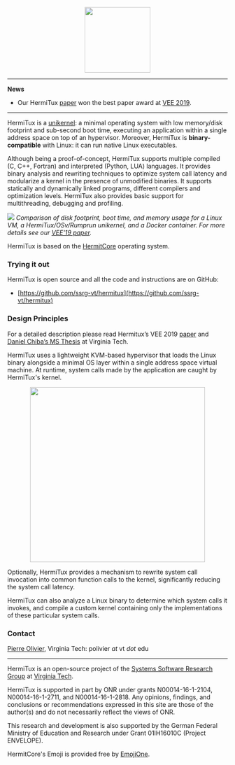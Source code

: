 <p align="center">
  <img width="150" src="https://github.com/ssrg-vt/hermitux/raw/master/doc/logo.png">
</p>

* * *
**News**
- Our HermiTux [paper](https://www.ssrg.ece.vt.edu/papers/vee2019.pdf) won the best
paper award at [VEE 2019](https://dl.acm.org/citation.cfm?id=3313817).

* * *

HermiTux is a [unikernel](http://unikernel.org/): a minimal operating system
with low memory/disk footprint and sub-second boot time, executing an
application within a single address space on top of an hypervisor. Moreover,
HermiTux is **binary-compatible** with Linux: it can run native Linux
executables.

Although being a proof-of-concept, HermiTux supports multiple compiled (C, C++,
Fortran) and interpreted (Python, LUA) languages. It provides binary analysis
and rewriting techniques to optimize system call latency and modularize a
kernel in the presence of unmodified binaries. It supports statically and
dynamically linked programs, different compilers and optimization levels.
HermiTux also provides basic support for multithreading, debugging and
profiling.

![](https://i.ibb.co/GtMRTDy/graph-unikernel-metrics.png)
*Comparison of disk footprint, boot time, and memory usage for a Linux
VM, a HermiTux/OSv/Rumprun unikernel, and a Docker container. For more
details see our [VEE'19 paper](https://www.ssrg.ece.vt.edu/papers/vee2019.pdf).*

HermiTux is based on the [HermitCore](https://hermitcore.org/) operating
system.

### Trying it out
HermiTux is open source and all the code and instructions are on GitHub:
- [https://github.com/ssrg-vt/hermitux](https://github.com/ssrg-vt/hermitux)

### Design Principles

For a detailed description please read Hermitux’s VEE 2019
[paper](https://www.ssrg.ece.vt.edu/papers/vee2019.pdf) and [Daniel Chiba’s MS
Thesis](https://vtechworks.lib.vt.edu/handle/10919/88865)
at Virginia Tech.

HermiTux uses a lightweight KVM-based hypervisor that loads the Linux binary
alongside a minimal OS layer within a single address space virtual machine. At
runtime, system calls made by the application are caught by HermiTux's kernel.

<p align="center">
  <img width="400" src="https://github.com/ssrg-vt/hermitux/raw/master/doc/pic-overview.png">
</p>

Optionally, HermiTux provides a mechanism to rewrite system call invocation
into common function calls to the kernel, significantly reducing the system
call latency.

HermiTux can also analyze a Linux binary to determine which system calls it
invokes, and compile a custom kernel containing only the implementations of
these particular system calls.

### Contact

[Pierre Olivier](https://sites.google.com/view/pierreolivier), Virginia Tech: polivier *at* vt *dot* edu

* * *

HermiTux is an open-source project of the [Systems Software Research Group](https://www.ssrg.ece.vt.edu/) at [Virginia Tech](https://vt.edu/). 

HermiTux is supported in part by ONR under grants N00014-16-1-2104, N00014-16-1-2711, and N00014-16-1-2818. Any opinions, findings, and conclusions or recommendations expressed in this site are those of the author(s) and do not necessarily reflect the views of ONR.

This research and development is also supported by the German Federal Ministry of Education and Research under Grant 01IH16010C (Project ENVELOPE).

HermitCore's Emoji is provided free by [EmojiOne](https://www.emojione.com/).
